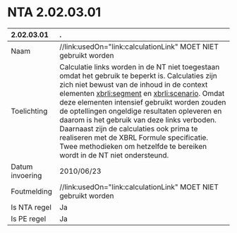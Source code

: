 # NTA 2.02.03.01

 2.02.03.01 | . 
 :--- | :--- 
 Naam | //link:usedOn="link:calculationLink" MOET NIET gebruikt worden 
 Toelichting | Calculatie links worden in de NT niet toegestaan omdat het gebruik te beperkt is. Calculaties zijn zich niet bewust van de inhoud in de context elementen <xbrli:segment> en <xbrli:scenario>. Omdat deze elementen intensief gebruikt worden zouden de optellingen ongeldige resultaten opleveren en daarom is het gebruik van deze links verboden. Daarnaast zijn de calculaties ook prima te realiseren met de XBRL Formule specificatie. Twee methodieken om hetzelfde te bereiken wordt in de NT niet ondersteund. 
 Datum invoering | 2010/06/23 
 Foutmelding | //link:usedOn=&quot;link:calculationLink&quot; MOET NIET gebruikt worden 
 Is NTA regel | Ja 
 Is PE regel | Ja 
